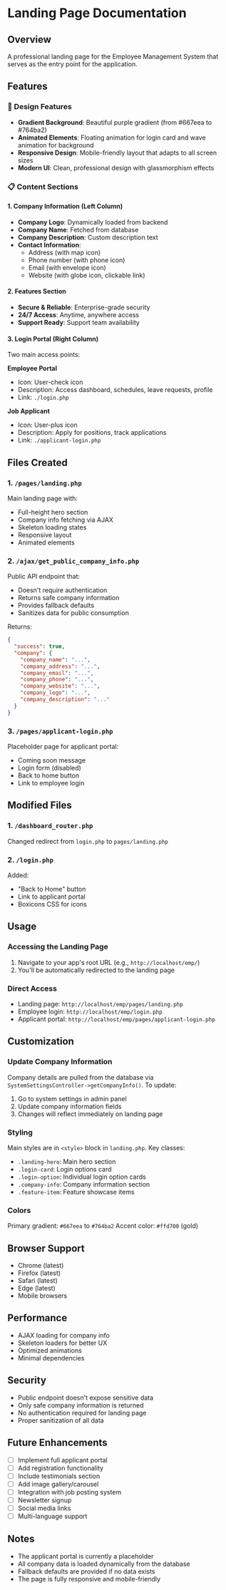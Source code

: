 # Landing Page Documentation

## Overview
A professional landing page for the Employee Management System that serves as the entry point for the application.

## Features

### 🎨 Design Features
- **Gradient Background**: Beautiful purple gradient (from #667eea to #764ba2)
- **Animated Elements**: Floating animation for login card and wave animation for background
- **Responsive Design**: Mobile-friendly layout that adapts to all screen sizes
- **Modern UI**: Clean, professional design with glassmorphism effects

### 📋 Content Sections

#### 1. Company Information (Left Column)
- **Company Logo**: Dynamically loaded from backend
- **Company Name**: Fetched from database
- **Company Description**: Custom description text
- **Contact Information**: 
  - Address (with map icon)
  - Phone number (with phone icon)
  - Email (with envelope icon)
  - Website (with globe icon, clickable link)

#### 2. Features Section
- **Secure & Reliable**: Enterprise-grade security
- **24/7 Access**: Anytime, anywhere access
- **Support Ready**: Support team availability

#### 3. Login Portal (Right Column)
Two main access points:

**Employee Portal**
- Icon: User-check icon
- Description: Access dashboard, schedules, leave requests, profile
- Link: `./login.php`

**Job Applicant**
- Icon: User-plus icon
- Description: Apply for positions, track applications
- Link: `./applicant-login.php`

## Files Created

### 1. `/pages/landing.php`
Main landing page with:
- Full-height hero section
- Company info fetching via AJAX
- Skeleton loading states
- Responsive layout
- Animated elements

### 2. `/ajax/get_public_company_info.php`
Public API endpoint that:
- Doesn't require authentication
- Returns safe company information
- Provides fallback defaults
- Sanitizes data for public consumption

Returns:
```json
{
  "success": true,
  "company": {
    "company_name": "...",
    "company_address": "...",
    "company_email": "...",
    "company_phone": "...",
    "company_website": "...",
    "company_logo": "...",
    "company_description": "..."
  }
}
```

### 3. `/pages/applicant-login.php`
Placeholder page for applicant portal:
- Coming soon message
- Login form (disabled)
- Back to home button
- Link to employee login

## Modified Files

### 1. `/dashboard_router.php`
Changed redirect from `login.php` to `pages/landing.php`

### 2. `/login.php`
Added:
- "Back to Home" button
- Link to applicant portal
- Boxicons CSS for icons

## Usage

### Accessing the Landing Page
1. Navigate to your app's root URL (e.g., `http://localhost/emp/`)
2. You'll be automatically redirected to the landing page

### Direct Access
- Landing page: `http://localhost/emp/pages/landing.php`
- Employee login: `http://localhost/emp/login.php`
- Applicant portal: `http://localhost/emp/pages/applicant-login.php`

## Customization

### Update Company Information
Company details are pulled from the database via `SystemSettingsController->getCompanyInfo()`. 
To update:
1. Go to system settings in admin panel
2. Update company information fields
3. Changes will reflect immediately on landing page

### Styling
Main styles are in `<style>` block in `landing.php`. Key classes:
- `.landing-hero`: Main hero section
- `.login-card`: Login options card
- `.login-option`: Individual login option cards
- `.company-info`: Company information section
- `.feature-item`: Feature showcase items

### Colors
Primary gradient: `#667eea` to `#764ba2`
Accent color: `#ffd700` (gold)

## Browser Support
- Chrome (latest)
- Firefox (latest)
- Safari (latest)
- Edge (latest)
- Mobile browsers

## Performance
- AJAX loading for company info
- Skeleton loaders for better UX
- Optimized animations
- Minimal dependencies

## Security
- Public endpoint doesn't expose sensitive data
- Only safe company information is returned
- No authentication required for landing page
- Proper sanitization of all data

## Future Enhancements
- [ ] Implement full applicant portal
- [ ] Add registration functionality
- [ ] Include testimonials section
- [ ] Add image gallery/carousel
- [ ] Integration with job posting system
- [ ] Newsletter signup
- [ ] Social media links
- [ ] Multi-language support

## Notes
- The applicant portal is currently a placeholder
- All company data is loaded dynamically from the database
- Fallback defaults are provided if no data exists
- The page is fully responsive and mobile-friendly
